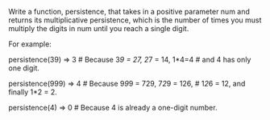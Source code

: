Write a function, persistence, that takes in a positive parameter num and returns its multiplicative persistence, which is the number of times you must multiply the digits in num until you reach a single digit.

For example:

persistence(39) => 3  # Because 3*9 = 27, 2*7 = 14, 1*4=4
                       # and 4 has only one digit.
                 
persistence(999) => 4 # Because 9*9*9 = 729, 7*2*9 = 126,
                       # 1*2*6 = 12, and finally 1*2 = 2.
                  
persistence(4) => 0   # Because 4 is already a one-digit number.